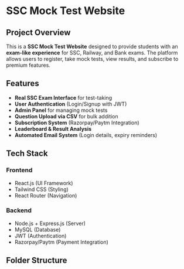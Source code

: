 # SSC Mock Test Website

## Project Overview
This is a **SSC Mock Test Website** designed to provide students with an **exam-like experience** for SSC, Railway, and Bank exams. The platform allows users to register, take mock tests, view results, and subscribe to premium features. 

## Features
- **Real SSC Exam Interface** for test-taking
- **User Authentication** (Login/Signup with JWT)
- **Admin Panel** for managing mock tests
- **Question Upload via CSV** for bulk addition
- **Subscription System** (Razorpay/Paytm Integration)
- **Leaderboard & Result Analysis**
- **Automated Email System** (Login details, expiry reminders)

## Tech Stack
### Frontend
- React.js (UI Framework)
- Tailwind CSS (Styling)
- React Router (Navigation)

### Backend
- Node.js + Express.js (Server)
- MySQL (Database)
- JWT (Authentication)
- Razorpay/Paytm (Payment Integration)

## Folder Structure
